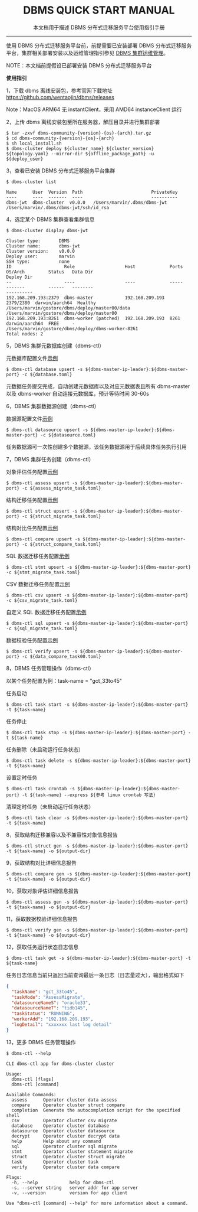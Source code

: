 <h1 align="center">
  DBMS QUICK START MANUAL
</h1>
<p align="center">
  本文档用于描述 DBMS 分布式迁移服务平台使用指引手册
</p>

------
使用 DBMS 分布式迁移服务平台前，前提需要已安装部署 DBMS 分布式迁移服务平台，集群相关部署安装以及运维管理指引参见 [DBMS 集群运维管理](dbms_operation.md)。

NOTE：本文档前提假设已部署安装 DBMS 分布式迁移服务平台


**使用指引**

1，下载 dbms 离线安装包，参考官网下载地址 https://github.com/wentaojin/dbms/releases

Note：MacOS ARM64 无 instantClient，采用 AMD64 instanceClient 运行

2，上传 dbms 离线安装包至所在服务器，解压目录并进行集群部署
```shell
$ tar -zxvf dbms-community-{version}-{os}-{arch}.tar.gz
$ cd dbms-community-{version}-{os}-{arch}
$ sh local_install.sh
$ dbms-cluster deploy ${cluster_name} ${cluster_version} ${topology.yaml} --mirror-dir ${offline_package_path} -u ${deploy_user} 
```

3，查看已安装 DBMS 分布式迁移服务平台集群
```shell
$ dbms-cluster list

Name      User  Version  Path                          PrivateKey
----      ----  -------  ----                          ----------
dbms-jwt  dbms-cluster  v0.0.0   /Users/marvin/.dbms/dbms-jwt  /Users/marvin/.dbms/dbms-jwt/ssh/id_rsa
```

4，选定某个 DBMS 集群查看集群信息
```shell
$ dbms-cluster display dbms-jwt

Cluster type:       DBMS
Cluster name:       dbms-jwt
Cluster version:    v0.0.0
Deploy user:        marvin
SSH type:           none
ID                    Role                   Host             Ports      OS/Arch         Status   Data Dir                                         Deploy Dir                                        
--                    ----                   ----             -----      -------         ------   --------                                         ----------                                        
192.168.209.193:2379  dbms-master            192.168.209.193  2379/2380  darwin/aarch64  Healthy  /Users/marvin/gostore/dbms/deploy/master00/data  /Users/marvin/gostore/dbms/deploy/master00        
192.168.209.193:8261  dbms-worker (patched)  192.168.209.193  8261       darwin/aarch64  FREE     -                                                /Users/marvin/gostore/dbms/deploy/dbms-worker-8261
Total nodes: 2
```

5，DBMS 集群元数据库创建（dbms-ctl）

元数据库配置文件[示例](../example/database.toml)
```shell
$ dbms-ctl database upsert -s ${dbms-master-ip-leader}:${dbms-master-port} -c ${database.toml}
```

元数据任务提交完成，自动创建元数据库以及对应元数据表且所有 dbms-master 以及 dbms-worker 自动连接元数据库，预计等待时间 30-60s

6，DBMS 集群数据源创建（dbms-ctl）

数据源配置文件[示例](../example/datasource.toml)
```shell
$ dbms-ctl datasource upsert -s ${dbms-master-ip-leader}:${dbms-master-port} -c ${datasource.toml}
```

任务数据源可一次性创建多个数据源，该任务数据源用于后续具体任务执行引用

7，DBMS 集群任务创建（dbms-ctl）

对象评估任务配置[示例](../example/assess_migrate_task.toml)
```shell
$ dbms-ctl assess upsert -s ${dbms-master-ip-leader}:${dbms-master-port} -c ${assess_migrate_task.toml}
```
结构迁移任务配置[示例](../example/struct_migrate_task.toml)
```shell
$ dbms-ctl struct upsert -s ${dbms-master-ip-leader}:${dbms-master-port} -c ${struct_migrate_task.toml}
```
结构对比任务配置[示例](../example/struct_compare_task.toml)
```shell
$ dbms-ctl compare upsert -s ${dbms-master-ip-leader}:${dbms-master-port} -c ${struct_compare_task.toml}
```
SQL 数据迁移任务配置[示例](../example/stmt_migrate_task.toml)
```shell
$ dbms-ctl stmt upsert -s ${dbms-master-ip-leader}:${dbms-master-port} -c ${stmt_migrate_task.toml}
```
CSV 数据迁移任务配置[示例](../example/csv_migrate_task.toml)
```shell
$ dbms-ctl csv upsert -s ${dbms-master-ip-leader}:${dbms-master-port} -c ${csv_migrate_task.toml}
```
自定义 SQL 数据迁移任务配置[示例](../example/sql_migrate_task.toml)
```shell
$ dbms-ctl sql upsert -s ${dbms-master-ip-leader}:${dbms-master-port} -c ${sql_migrate_task.toml}
```
数据校验任务配置[示例](../example/data_compare_task00.toml)
```shell
$ dbms-ctl verify upsert -s ${dbms-master-ip-leader}:${dbms-master-port} -c ${data_compare_task00.toml}
```

8，DBMS 任务管理操作（dbms-ctl）

以某个任务配置为例：task-name = "gct_33to45"

任务启动
```shell
$ dbms-ctl task start -s ${dbms-master-ip-leader}:${dbms-master-port} -t ${task-name}
```

任务停止
```shell
$ dbms-ctl task stop -s ${dbms-master-ip-leader}:${dbms-master-port} -t ${task-name}
```

任务删除（未启动运行任务状态）
```shell
$ dbms-ctl task delete -s ${dbms-master-ip-leader}:${dbms-master-port} -t ${task-name}
```

设置定时任务
```shell
$ dbms-ctl task crontab -s ${dbms-master-ip-leader}:${dbms-master-port} -t ${task-name} --express ${参考 linux crontab 写法}
```

清理定时任务（未启动运行任务状态）
```shell
$ dbms-ctl task clear -s ${dbms-master-ip-leader}:${dbms-master-port} -t ${task-name}
```

8，获取结构迁移兼容以及不兼容性对象信息报告
```shell
$ dbms-ctl struct gen -s ${dbms-master-ip-leader}:${dbms-master-port} -t ${task-name} -o ${output-dir}
```

9，获取结构对比详细信息报告
```shell
$ dbms-ctl compare gen -s ${dbms-master-ip-leader}:${dbms-master-port} -t ${task-name} -o ${output-dir}
```

10，获取对象评估详细信息报告
```shell
$ dbms-ctl assess gen -s ${dbms-master-ip-leader}:${dbms-master-port} -t ${task-name} -o ${output-dir}
```

11，获取数据校验详细信息报告
```shell
$ dbms-ctl verify gen -s ${dbms-master-ip-leader}:${dbms-master-port} -t ${task-name} -o ${output-dir}
```

12，获取任务运行状态日志信息

```shell
$ dbms-ctl task get -s ${dbms-master-ip-leader}:${dbms-master-port} -t ${task-name}
```
任务日志信息当前只返回当前查询最后一条日志（日志量过大），输出格式如下
```json
{
  "taskName": "gct_33to45",
  "taskMode": "AssessMigrate",
  "datasourceNameS": "oracle33",
  "datasourceNameT": "tidb145",
  "taskStatus": "RUNNING",
  "workerAdd": "192.168.209.193",
  "logDetail": "xxxxxxx last log detail"
}
```

13，更多 DBMS 任务管理操作

```shell
$ dbms-ctl --help

CLI dbms-ctl app for dbms-cluster cluster

Usage:
  dbms-ctl [flags]
  dbms-ctl [command]

Available Commands:
  assess      Operator cluster data assess
  compare     Operator cluster struct compare
  completion  Generate the autocompletion script for the specified shell
  csv         Operator cluster csv migrate
  database    Operator cluster database
  datasource  Operator cluster datasource
  decrypt     Operator cluster decrypt data
  help        Help about any command
  sql         Operator cluster sql migrate
  stmt        Operator cluster statement migrate
  struct      Operator cluster struct migrate
  task        Operator cluster task
  verify      Operator cluster data compare

Flags:
  -h, --help            help for dbms-ctl
  -s, --server string   server addr for app server
  -v, --version         version for app client

Use "dbms-ctl [command] --help" for more information about a command.
```